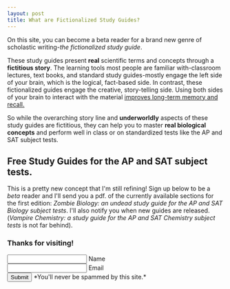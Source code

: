 ```yaml
---
layout: post
title: What are Fictionalized Study Guides?
---
```


On this site, you can become a beta reader for a brand new genre of scholastic writing-_the fictionalized study guide_.

These study guides present **real** scientific terms and concepts through a **fictitious story**. The learning tools most people are familiar with-classroom lectures, text books, and standard study guides-mostly engage the left side of your brain, which is the logical, fact-based side. In contrast, these fictionalized guides engage the creative, story-telling side. Using both sides of your brain to interact with the material [improves long-term memory and recall.](https://blog.bufferapp.com/science-of-storytelling-why-telling-a-story-is-the-most-powerful-way-to-activate-our-brains)  

So while the overarching story line and **underworldly** aspects of these study guides are fictitious, they can help you to master **real biological concepts** and perform well in class or on standardized tests like the AP and SAT subject tests.

## Free Study Guides for the AP and SAT subject tests.

This is a pretty new concept that I'm still refining! Sign up below to be a _beta_ reader and I'll send you a pdf. of the currently available sections for the first edition: *_Zombie Biology: an undead study guide for the AP and SAT Biology subject tests_*. I'll also notify you when new guides are released. (*_Vampire Chemistry: a study guide for the AP and SAT Chemistry subject tests_* is not far behind).

### Thanks for visiting!

<form action="https://getsimpleform.com/messages?form_api_token=456e9ba8d53c9fc92bb92ddfa08c9cf0" method="post">
  <!-- the redirect_to is optional, the form will redirect to the referrer on submission -->
  <input type='hidden' name='redirect_to' value='<http://underworldscience.github.io/thankyou.html>' />
  <!-- all your input fields here.... -->
  <input type='text' name='name' /> Name <br />
  <input type='text' name='email' /> Email <br />
  <input type='submit' value='Submit' /> *You'll never be spammed by this site.*
</form>

